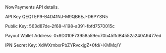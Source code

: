 NowPayments API details.

API Key
QEQTEP9-B4D41NJ-M9QB6EJ-D6PYSN5

Public Key:
563d87de-2f68-4198-a391-fbfd7570015c

Payout Wallet Address: 
0x9D010F73958a59ec70b45ffdB4552a240A9477ed

IPN Secret Key:
XdWXrnbxrPbZYRvcxjgZ+0fd/+KMMq/Y